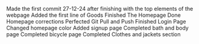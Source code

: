 Made the first commit 27-12-24 after finishing with the top elements of the webpage
Added the first line of Goods
Finished The Homepage
Done Homepage corrections
Perfected Git Pull and Push
Finished Login Page
Changed homepage color
Added signup page
Completed bath and body page
Completed bicycle page
Completed Clothes and jackets section